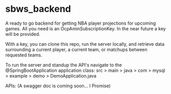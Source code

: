 # sbws_backend
A ready to go backend for getting NBA player projections for upcoming games. All you need is an OcpAminSubscriptionKey. In the near future a key will be provided.

With a key, you can clone this repo, run the server locally, and retrieve data surrounding a current player, a current team, or matchups between requested teams.




To run the server and standup the API's navigate to the @SpringBootApplication application class:
src > main > java > com > mysql > example > demo > DemoApplication.java


APIs: (A swagger doc is coming soon... I Promise)



